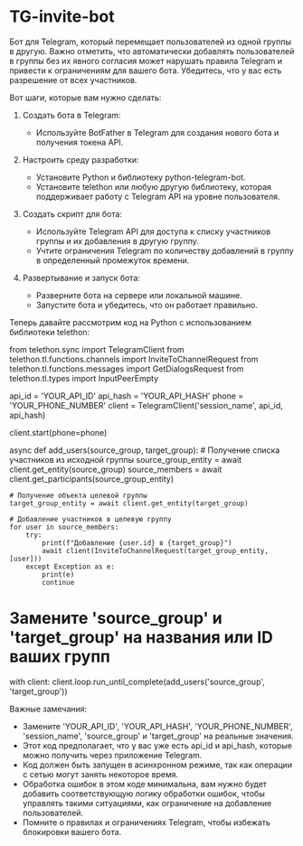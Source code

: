 # TG-invite-bot
Бот для Telegram, который перемещает пользователей из одной группы в другую. Важно отметить, что автоматически добавлять пользователей в группы без их явного согласия может нарушать правила Telegram и привести к ограничениям для вашего бота. Убедитесь, что у вас есть разрешение от всех участников.

Вот шаги, которые вам нужно сделать:

1. Создать бота в Telegram:
   - Используйте BotFather в Telegram для создания нового бота и получения токена API.

2. Настроить среду разработки:
   - Установите Python и библиотеку python-telegram-bot.
   - Установите telethon или любую другую библиотеку, которая поддерживает работу с Telegram API на уровне пользователя.

3. Создать скрипт для бота:
   - Используйте Telegram API для доступа к списку участников группы и их добавления в другую группу.
   - Учтите ограничения Telegram по количеству добавлений в группу в определенный промежуток времени.

4. Развертывание и запуск бота:
   - Разверните бота на сервере или локальной машине.
   - Запустите бота и убедитесь, что он работает правильно.

Теперь давайте рассмотрим код на Python с использованием библиотеки telethon:

from telethon.sync import TelegramClient
from telethon.tl.functions.channels import InviteToChannelRequest
from telethon.tl.functions.messages import GetDialogsRequest
from telethon.tl.types import InputPeerEmpty

api_id = 'YOUR_API_ID'
api_hash = 'YOUR_API_HASH'
phone = 'YOUR_PHONE_NUMBER'
client = TelegramClient('session_name', api_id, api_hash)

client.start(phone=phone)

async def add_users(source_group, target_group):
    # Получение списка участников из исходной группы
    source_group_entity = await client.get_entity(source_group)
    source_members = await client.get_participants(source_group_entity)

    # Получение объекта целевой группы
    target_group_entity = await client.get_entity(target_group)

    # Добавление участников в целевую группу
    for user in source_members:
        try:
            print(f"Добавление {user.id} в {target_group}")
            await client(InviteToChannelRequest(target_group_entity, [user]))
        except Exception as e:
            print(e)
            continue

# Замените 'source_group' и 'target_group' на названия или ID ваших групп
with client:
    client.loop.run_until_complete(add_users('source_group', 'target_group'))


Важные замечания:
- Замените 'YOUR_API_ID', 'YOUR_API_HASH', 'YOUR_PHONE_NUMBER', 'session_name', 'source_group' и 'target_group' на реальные значения.
- Этот код предполагает, что у вас уже есть api_id и api_hash, которые можно получить через приложение Telegram.
- Код должен быть запущен в асинхронном режиме, так как операции с сетью могут занять некоторое время.
- Обработка ошибок в этом коде минимальна, вам нужно будет добавить соответствующую логику обработки ошибок, чтобы управлять такими ситуациями, как ограничение на добавление пользователей.
- Помните о правилах и ограничениях Telegram, чтобы избежать блокировки вашего бота.
